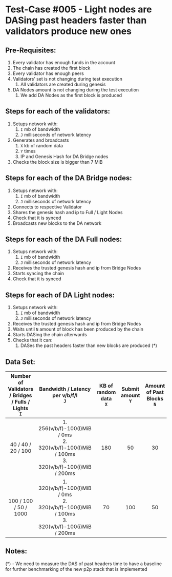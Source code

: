 # Test-Case #005 - Light nodes are DASing past headers faster than validators produce new ones

## Pre-Requisites:

1. Every validator has enough funds in the account
2. The chain has created the first block
3. Every validator has enough peers
4. Validators’ set is not changing during test execution
   1. All validators are created during genesis
5. DA Nodes amount is not changing during the test execution
   1. We add DA Nodes as the first block is produced

## Steps for each of the validators:

1. Setups network with:
   1. `I` mb of bandwidth
   2. `J` milliseconds of network latency
2. Generates and broadcasts
   1. `X` kb of random data
   2. `Y` times
   3. IP and Genesis Hash for DA Bridge nodes
3. Checks the block size is bigger than 7 MiB

## Steps for each of the DA Bridge nodes:

1. Setups network with:
   1. `I` mb of bandwidth
   2. `J` milliseconds of network latency
2. Connects to respective Validator
3. Shares the genesis hash and ip to Full / Light Nodes
4. Check that it is synced
5. Broadcasts new blocks to the DA network

## Steps for each of the DA Full nodes:

1. Setups network with:
   1. `I` mb of bandwidth
   2. `J` milliseconds of network latency
2. Receives the trusted genesis hash and ip from Bridge Nodes
3. Starts syncing the chain
4. Check that it is synced

## Steps for each of DA Light nodes:

1. Setups network with:
   1. `I` mb of bandwidth
   2. `J` milliseconds of network latency
2. Receives the trusted genesis hash and ip from Bridge Nodes
3. Waits until `N` amount of block has been produced by the chain
4. Starts DASing the chain afterwards
5. Checks that it can:
   1. DASes the past headers faster than new blocks are produced (\*)

## Data Set:

| Number of Validators / Bridges / Fulls / Lights <br /> `I` |                                Bandwidth / Latency per v/b/f/l <br /> `J`                                | KB of random data <br />`X` | Submit amount <br />`Y` | Amount of Past Blocks <br />`N` |
|:----------------------------------------------------------:|:--------------------------------------------------------------------------------------------------------:|:---------------------------:|:-----------------------:|:-------------------------------:|
|                     40 / 40 / 20 / 100                     | 1. 256(v/b/f)-100(l)MiB / 0ms <br />2. 320(v/b/f)-100(l)MiB / 100ms<br />3. 320(v/b/f)-100(i)MiB / 200ms |             180             |           50            |               30                |
|                   100 / 100 / 50 / 1000                    | 1. 320(v/b/f)-100(l)MiB / 0ms<br />2. 320(v/b/f)-100(l)MiB / 100ms<br />3. 320(v/b/f)-100(i)MiB / 200ms  |             70              |           100           |               50                |

## Notes:

(\*) - We need to measure the DAS of past headers time to have a baseline for further benchmarking of the new p2p stack that is implemented
